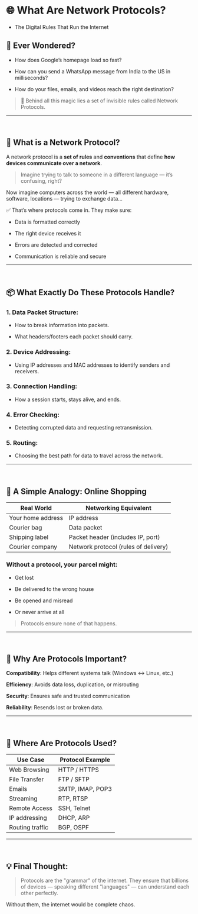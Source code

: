 # 🌐 What Are Network Protocols?
- The Digital Rules That Run the Internet

## 🤔 Ever Wondered?
- How does Google’s homepage load so fast?

- How can you send a WhatsApp message from India to the US in milliseconds?

- How do your files, emails, and videos reach the right destination?

> 🎯 Behind all this magic lies a set of invisible rules called Network Protocols.

---

<br>

## 📜 What is a Network Protocol?
A network protocol is a **set of rules** and **conventions** that define **how devices communicate over a network**.

> Imagine trying to talk to someone in a different language — it’s confusing, right?

Now imagine computers across the world — all different hardware, software, locations — trying to exchange data…

✅ That’s where protocols come in.
They make sure:

- Data is formatted correctly

- The right device receives it

- Errors are detected and corrected

- Communication is reliable and secure

---

<br>

## 📦 What Exactly Do These Protocols Handle?
### 1. Data Packet Structure:

- How to break information into packets.

- What headers/footers each packet should carry.

### 2. Device Addressing:

- Using IP addresses and MAC addresses to identify senders and receivers.

### 3. Connection Handling:

- How a session starts, stays alive, and ends.

### 4. Error Checking:

- Detecting corrupted data and requesting retransmission.

### 5. Routing:

- Choosing the best path for data to travel across the network.

---

<br>

## 💬 A Simple Analogy: Online Shopping
| Real World        | Networking Equivalent                |
| ----------------- | ------------------------------------ |
| Your home address | IP address                           |
| Courier bag       | Data packet                          |
| Shipping label    | Packet header (includes IP, port)    |
| Courier company   | Network protocol (rules of delivery) |

### Without a protocol, your parcel might:

- Get lost

- Be delivered to the wrong house

- Be opened and misread

- Or never arrive at all

> Protocols ensure none of that happens.

---

<br>

## 🔑 Why Are Protocols Important?
**Compatibility**: Helps different systems talk (Windows ↔ Linux, etc.)

**Efficiency**: Avoids data loss, duplication, or misrouting

**Security**: Ensures safe and trusted communication

**Reliability**: Resends lost or broken data.

---

<br>

## 📡 Where Are Protocols Used?
| Use Case        | Protocol Example |
| --------------- | ---------------- |
| Web Browsing    | HTTP / HTTPS     |
| File Transfer   | FTP / SFTP       |
| Emails          | SMTP, IMAP, POP3 |
| Streaming       | RTP, RTSP        |
| Remote Access   | SSH, Telnet      |
| IP addressing   | DHCP, ARP        |
| Routing traffic | BGP, OSPF        |

---

<br>

## 💡 Final Thought:
> Protocols are the "grammar" of the internet.
They ensure that billions of devices — speaking different "languages" — can understand each other perfectly.

Without them, the internet would be complete chaos.

